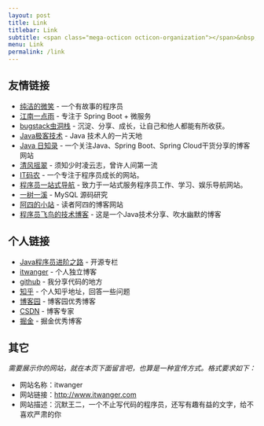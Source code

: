 ```yaml
---
layout: post
title: Link
titlebar: Link
subtitle: <span class="mega-octicon octicon-organization"></span>&nbsp;&nbsp; Resource link
menu: Link
permalink: /link
---
```


## 友情链接

- [纯洁的微笑](http://www.ityouknow.com/) - 一个有故事的程序员
- [江南一点雨](https://www.javaboy.org/) - 专注于 Spring Boot + 微服务
- [bugstack虫洞栈](https://bugstack.cn/) - 沉淀、分享、成长，让自己和他人都能有所收获。
- [Java极客技术](http://www.justdojava.com) - Java 技术人的一片天地
- [Java 日知录](https://javadaily.cn) - 一个关注Java、Spring Boot、Spring Cloud干货分享的博客网站
- [清风摇翠](http://alexjoker.top/) - 须知少时凌云志，曾许人间第一流
- [IT码农](https://tanqingbo.cn) - 一个专注于程序员成长的网站。
- [程序员一站式导航](http://cxy521.com/) - 致力于一站式服务程序员工作、学习、娱乐导航网站。
- [一树一溪](https://www.bigspring.cn/) - MySQL 源码研究
- [阿四的小站](http://blog.chenxp.cn/) - 读者阿四的博客网站
- [程序员飞鸟的技术博客](https://zhengguibo.top) - 这是一个Java技术分享、吹水幽默的博客


## 个人链接

- [Java程序员进阶之路](https://tobebetterjavaer.com/) -  开源专栏
- [itwanger](http://www.itwanger.com/) - 个人独立博客
- [github](https://github.com/itwanger) -  我分享代码的地方
- [知乎](https://www.zhihu.com/people/cmower) - 个人知乎地址，回答一些问题
- [博客园](https://www.cnblogs.com/qing-gee/) - 博客园优秀博客
- [CSDN](http://blog.csdn.net/qing_gee)  - 博客专家
- [掘金](https://juejin.im/user/5bd7fb9ce51d45219836421e) - 掘金优秀博客

## 其它  

*需要展示你的网站，就在本页下面留言吧，也算是一种宣传方式。格式要求如下：*

- 网站名称：itwanger
- 网站链接：http://www.itwanger.com  
- 网站描述：沉默王二，一个不止写代码的程序员，还写有趣有益的文字，给不喜欢严肃的你

